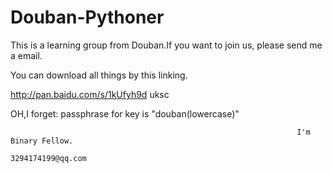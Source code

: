 # Douban-Pythoner
This is a learning group from Douban.If you want to join us, please send me a email.

You can download all things by this linking.

http://pan.baidu.com/s/1kUfyh9d 
uksc

OH,I forget: passphrase for key is "douban(lowercase)"

                                                                    I'm Binary Fellow.
                                                                    3294174199@qq.com
